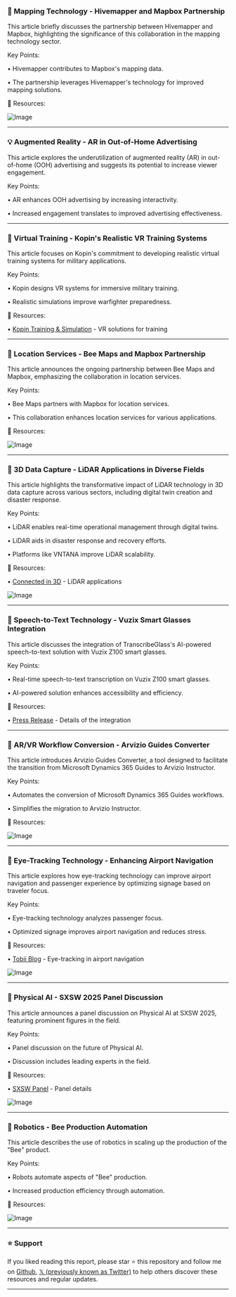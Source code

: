 ### 🤖 Mapping Technology - Hivemapper and Mapbox Partnership

This article briefly discusses the partnership between Hivemapper and Mapbox, highlighting the significance of this collaboration in the mapping technology sector.

Key Points:

• Hivemapper contributes to Mapbox's mapping data.

• The partnership leverages Hivemapper's technology for improved mapping solutions.


🔗 Resources:

![Image](https://pbs.twimg.com/media/Gk0JN7paoAovEMq?format=jpg&name=small)


---

### 💡 Augmented Reality - AR in Out-of-Home Advertising

This article explores the underutilization of augmented reality (AR) in out-of-home (OOH) advertising and suggests its potential to increase viewer engagement.

Key Points:

• AR enhances OOH advertising by increasing interactivity.

•  Increased engagement translates to improved advertising effectiveness.


---

### 🤖 Virtual Training - Kopin's Realistic VR Training Systems

This article focuses on Kopin's commitment to developing realistic virtual training systems for military applications.

Key Points:

• Kopin designs VR systems for immersive military training.

•  Realistic simulations improve warfighter preparedness.


🔗 Resources:

• [Kopin Training & Simulation](https://www.kopin.com/markets-applications/training-simulation/) -  VR solutions for training


---

### 🤖 Location Services - Bee Maps and Mapbox Partnership

This article announces the ongoing partnership between Bee Maps and Mapbox, emphasizing the collaboration in location services.

Key Points:

• Bee Maps partners with Mapbox for location services.

• This collaboration enhances location services for various applications.


🔗 Resources:

![Image](https://pbs.twimg.com/media/Gk0H-QfW4AIC2Ow?format=jpg&name=small)


---

### 🤖 3D Data Capture - LiDAR Applications in Diverse Fields

This article highlights the transformative impact of LiDAR technology in 3D data capture across various sectors, including digital twin creation and disaster response.


Key Points:

• LiDAR enables real-time operational management through digital twins.

•  LiDAR aids in disaster response and recovery efforts.

•  Platforms like VNTANA improve LiDAR scalability.


🔗 Resources:

• [Connected in 3D](https://hubs.li/Q038zFS30) -  LiDAR applications


![Image](https://pbs.twimg.com/tweet_video_thumb/GkzVObAXQAE8UOK.jpg)


---

### 🤖 Speech-to-Text Technology - Vuzix Smart Glasses Integration

This article discusses the integration of TranscribeGlass's AI-powered speech-to-text solution with Vuzix Z100 smart glasses.


Key Points:

•  Real-time speech-to-text transcription on Vuzix Z100 smart glasses.

•  AI-powered solution enhances accessibility and efficiency.


🔗 Resources:

• [Press Release](https://bit.ly/3XouZcz) -  Details of the integration


---

### 🚀  AR/VR Workflow Conversion - Arvizio Guides Converter

This article introduces Arvizio Guides Converter, a tool designed to facilitate the transition from Microsoft Dynamics 365 Guides to Arvizio Instructor.

Key Points:

•  Automates the conversion of Microsoft Dynamics 365 Guides workflows.

•  Simplifies the migration to Arvizio Instructor.



🔗 Resources:

![Image](https://pbs.twimg.com/media/GkzSUwBXkAE5IuI?format=jpg&name=small)


---

### 🤖 Eye-Tracking Technology - Enhancing Airport Navigation

This article explores how eye-tracking technology can improve airport navigation and passenger experience by optimizing signage based on traveler focus.

Key Points:

• Eye-tracking technology analyzes passenger focus.

• Optimized signage improves airport navigation and reduces stress.


🔗 Resources:

• [Tobii Blog](https://tobii.com/blog/how-eye-tracking-technology-enhances-passenger-experience…) -  Eye-tracking in airport navigation

![Image](https://pbs.twimg.com/media/GkzLM2XWIAAC_-P?format=jpg&name=small)


---

### 🤖 Physical AI - SXSW 2025 Panel Discussion

This article announces a panel discussion on Physical AI at SXSW 2025, featuring prominent figures in the field.

Key Points:

• Panel discussion on the future of Physical AI.

•  Discussion includes leading experts in the field.


🔗 Resources:

• [SXSW Panel](https://ow.ly/XtwA50V0CNe) -  Panel details

![Image](https://pbs.twimg.com/ext_tw_video_thumb/1895110574196846592/pu/img/hDYMHl2pLra0wr3G.jpg)


---

### 🤖 Robotics - Bee Production Automation

This article describes the use of robotics in scaling up the production of the "Bee" product.


Key Points:

• Robots automate aspects of "Bee" production.

• Increased production efficiency through automation.


🔗 Resources:

![Image](https://pbs.twimg.com/ext_tw_video_thumb/1894845942118965248/pu/img/cHTr6yFJGF-OzasP.jpg)


---

### ⭐️ Support

If you liked reading this report, please star ⭐️ this repository and follow me on [Github](https://github.com/Drix10), [𝕏 (previously known as Twitter)](https://x.com/DRIX_10_) to help others discover these resources and regular updates.

---
